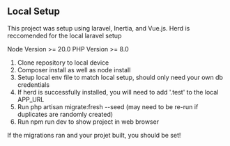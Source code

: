 ## Local Setup

This project was setup using laravel, Inertia, and Vue.js. Herd is reccomended for the local laravel setup

Node Version >= 20.0
PHP Version >= 8.0

1. Clone repository to local device
2. Composer install as well as node install
3. Setup local env file to match local setup, should only need your own db credentials
4. If herd is successfully installed, you will need to add '.test' to the local APP_URL 
5. Run php artisan migrate:fresh --seed (may need to be re-run if duplicates are randomly created)
6. Run npm run dev to show project in web browser

If the migrations ran and your projet built, you should be set! 
